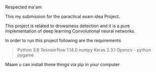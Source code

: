 Respected ma'am 

This my submission for the paractical exam idea Project.

This project is related to drowsiness detection and it is a pure implementation of deep learning Convolutional neural networks.

In order to run this project following are the requirements

> Python 3.6
> Tesnsorflow 1.14.0
> numpy
> Keras 2.3.1
> Opencv - python 
> pygame

Maam u can install these things via pip in your computer 


